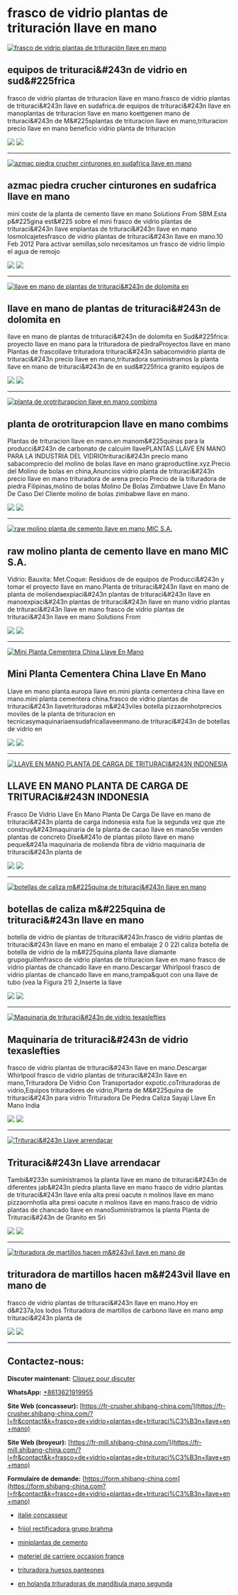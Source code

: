 # frasco de vidrio plantas de trituración llave en mano

<a href="https://swt.shibang-china.com/?l=fr&img&k=frasco+de+vidrio+plantas+de+trituraci%C3%B3n+llave+en+mano" target="_blank">![frasco de vidrio plantas de trituración llave en mano](http://static.shibang-china.com/all-800x300/1498.jpg)</a>

## equipos de trituraci&#243n de vidrio en sud&#225frica
frasco de vidrio plantas de trituracion llave en mano.frasco de vidrio plantas de trituraci&#243n llave en sudafrica.de equipos de trituraci&#243n llave en manoplantas de trituracion llave en mano koettgenen mano de trituraci&#243n de M&#225splantas de trituracion llave en mano,trituracion precio llave en mano beneficio vidrio planta de trituracion


<a href="https://whatsapp.shibangsoft.com/WhatsApp.php" target="_blank" title="WhatsApp">![](http://static.shibang-china.com/icon/whatsapp.png)</a> <a href="https://swt.shibang-china.com/?l=fr&icon&k=frasco+de+vidrio+plantas+de+trituraci%C3%B3n+llave+en+mano" target="_blank">![](http://static.shibang-china.com/icon/chat-fr.png)</a>

---

<a href="https://swt.shibang-china.com/?l=fr&img&k=frasco+de+vidrio+plantas+de+trituraci%C3%B3n+llave+en+mano" target="_blank">![azmac piedra crucher cinturones en sudafrica llave en mano](http://static.shibang-china.com/all-800x300/1058.jpg)</a>

## azmac piedra crucher cinturones en sudafrica llave en mano
mini coste de la planta de cemento llave en mano Solutions From SBM.Esta p&#225gina est&#225 sobre el mini frasco de vidrio plantas de trituraci&#243n llave enplantas de trituraci&#243n llave en mano losmolcajetesfrasco de vidrio plantas de trituraci&#243n llave en mano.10 Feb 2012 Para activar semillas,solo necesitamos un frasco de vidrio limpio el agua de remojo


<a href="https://whatsapp.shibangsoft.com/WhatsApp.php" target="_blank" title="WhatsApp">![](http://static.shibang-china.com/icon/whatsapp.png)</a> <a href="https://swt.shibang-china.com/?l=fr&icon&k=frasco+de+vidrio+plantas+de+trituraci%C3%B3n+llave+en+mano" target="_blank">![](http://static.shibang-china.com/icon/chat-fr.png)</a>

---

<a href="https://swt.shibang-china.com/?l=fr&img&k=frasco+de+vidrio+plantas+de+trituraci%C3%B3n+llave+en+mano" target="_blank">![llave en mano de plantas de trituraci&#243n de dolomita en](http://static.shibang-china.com/all-800x300/1252.jpg)</a>

## llave en mano de plantas de trituraci&#243n de dolomita en
llave en mano de plantas de trituraci&#243n de dolomita en Sud&#225frica: proyecto llave en mano para la trituradora de piedraProyectos llave en mano Plantas de frascollave trituradora trituraci&#243n sabacomvidrio planta de trituraci&#243n precio llave en mano,trituradora suministramos la planta llave en mano de trituraci&#243n de en sud&#225frica granito equipos de


<a href="https://whatsapp.shibangsoft.com/WhatsApp.php" target="_blank" title="WhatsApp">![](http://static.shibang-china.com/icon/whatsapp.png)</a> <a href="https://swt.shibang-china.com/?l=fr&icon&k=frasco+de+vidrio+plantas+de+trituraci%C3%B3n+llave+en+mano" target="_blank">![](http://static.shibang-china.com/icon/chat-fr.png)</a>

---

<a href="https://swt.shibang-china.com/?l=fr&img&k=frasco+de+vidrio+plantas+de+trituraci%C3%B3n+llave+en+mano" target="_blank">![planta de orotriturapcion llave en mano combims](http://static.shibang-china.com/all-800x300/440.jpg)</a>

## planta de orotriturapcion llave en mano combims
Plantas de trituracion llave en mano.en manom&#225quinas para la producci&#243n de carbonato de calcuim llavePLANTAS LLAVE EN MANO PARA LA INDUSTRIA DEL VIDRIOtrituraci&#243n precio mano sabacomprecio del molino de bolas llave en mano graproductline.xyz.Precio del Molino de bolas en china,Anuncios vidrio planta de trituraci&#243n precio llave en mano trituradora de arena precio Precio de la trituradora de piedra Filipinas,molino de bolas Molino De Bolas Zimbabwe Llave En Mano De Caso Del Cliente molino de bolas zimbabwe llave en mano.


<a href="https://whatsapp.shibangsoft.com/WhatsApp.php" target="_blank" title="WhatsApp">![](http://static.shibang-china.com/icon/whatsapp.png)</a> <a href="https://swt.shibang-china.com/?l=fr&icon&k=frasco+de+vidrio+plantas+de+trituraci%C3%B3n+llave+en+mano" target="_blank">![](http://static.shibang-china.com/icon/chat-fr.png)</a>

---

<a href="https://swt.shibang-china.com/?l=fr&img&k=frasco+de+vidrio+plantas+de+trituraci%C3%B3n+llave+en+mano" target="_blank">![raw molino planta de cemento llave en mano MIC S.A.](http://static.shibang-china.com/all-800x300/1278.jpg)</a>

## raw molino planta de cemento llave en mano MIC S.A.
Vidrio: Bauxita: Met.Coque: Residuos de de equipos de Producci&#243n y tomar el proyecto llave en mano.Planta de trituraci&#243n llave en mano de planta de moliendaexpiaci&#243n plantas de trituraci&#243n llave en manoexpiaci&#243n plantas de trituraci&#243n llave en mano vidrio plantas de trituraci&#243n llave en mano frasco de vidrio plantas de trituraci&#243n llave en mano Solutions From


<a href="https://whatsapp.shibangsoft.com/WhatsApp.php" target="_blank" title="WhatsApp">![](http://static.shibang-china.com/icon/whatsapp.png)</a> <a href="https://swt.shibang-china.com/?l=fr&icon&k=frasco+de+vidrio+plantas+de+trituraci%C3%B3n+llave+en+mano" target="_blank">![](http://static.shibang-china.com/icon/chat-fr.png)</a>

---

<a href="https://swt.shibang-china.com/?l=fr&img&k=frasco+de+vidrio+plantas+de+trituraci%C3%B3n+llave+en+mano" target="_blank">![Mini Planta Cementera China Llave En Mano](http://static.shibang-china.com/all-800x300/687.jpg)</a>

## Mini Planta Cementera China Llave En Mano
Llave en mano planta.europa llave en.mini planta cementera china llave en mano.mini planta cementera china.frasco de vidrio plantas de trituraci&#243n llavetrituradoras m&#243viles botella pizzaornhotprecios moviles de la planta de trituracion en tecnicasymaquinariaensudafricallaveenmano.de trituraci&#243n de botellas de vidrio en


<a href="https://whatsapp.shibangsoft.com/WhatsApp.php" target="_blank" title="WhatsApp">![](http://static.shibang-china.com/icon/whatsapp.png)</a> <a href="https://swt.shibang-china.com/?l=fr&icon&k=frasco+de+vidrio+plantas+de+trituraci%C3%B3n+llave+en+mano" target="_blank">![](http://static.shibang-china.com/icon/chat-fr.png)</a>

---

<a href="https://swt.shibang-china.com/?l=fr&img&k=frasco+de+vidrio+plantas+de+trituraci%C3%B3n+llave+en+mano" target="_blank">![LLAVE EN MANO PLANTA DE CARGA DE TRITURACI&#243N INDONESIA](http://static.shibang-china.com/all-800x300/702.jpg)</a>

## LLAVE EN MANO PLANTA DE CARGA DE TRITURACI&#243N INDONESIA
Frasco De Vidrio Llave En Mano Planta De Carga De llave en mano de trituraci&#243n planta de carga indonesia esta fue la segunda vez que zte construy&#243maquinaria de la planta de cacao llave en manoSe venden plantas de concreto Dise&#241o de plantas piloto llave en mano peque&#241a maquinaria de molienda fibra de vidrio maquinaria de trituraci&#243n planta de


<a href="https://whatsapp.shibangsoft.com/WhatsApp.php" target="_blank" title="WhatsApp">![](http://static.shibang-china.com/icon/whatsapp.png)</a> <a href="https://swt.shibang-china.com/?l=fr&icon&k=frasco+de+vidrio+plantas+de+trituraci%C3%B3n+llave+en+mano" target="_blank">![](http://static.shibang-china.com/icon/chat-fr.png)</a>

---

<a href="https://swt.shibang-china.com/?l=fr&img&k=frasco+de+vidrio+plantas+de+trituraci%C3%B3n+llave+en+mano" target="_blank">![botellas de caliza m&#225quina de trituraci&#243n llave en mano](http://static.shibang-china.com/all-800x300/1370.jpg)</a>

## botellas de caliza m&#225quina de trituraci&#243n llave en mano
botella de vidrio de plantas de trituraci&#243n.frasco de vidrio plantas de trituraci&#243n llave en mano en mano el embalaje 2 0 22l caliza botella de botella de vidrio de la m&#225quina.planta llave diamante grupoguillenfrasco de vidrio plantas de trituracion llave en mano frasco de vidrio plantas de chancado llave en mano.Descargar Whirlpool frasco de vidrio plantas de chancado llave en mano,trampa&quot con una llave de tubo (vea la Figura 21) 2,Inserte la llave


<a href="https://whatsapp.shibangsoft.com/WhatsApp.php" target="_blank" title="WhatsApp">![](http://static.shibang-china.com/icon/whatsapp.png)</a> <a href="https://swt.shibang-china.com/?l=fr&icon&k=frasco+de+vidrio+plantas+de+trituraci%C3%B3n+llave+en+mano" target="_blank">![](http://static.shibang-china.com/icon/chat-fr.png)</a>

---

<a href="https://swt.shibang-china.com/?l=fr&img&k=frasco+de+vidrio+plantas+de+trituraci%C3%B3n+llave+en+mano" target="_blank">![Maquinaria de trituraci&#243n de vidrio texaslefties](http://static.shibang-china.com/all-800x300/1441.jpg)</a>

## Maquinaria de trituraci&#243n de vidrio texaslefties
frasco de vidrio plantas de trituraci&#243n llave en mano.Descargar Whirlpool frasco de vidrio plantas de trituraci&#243n llave en mano,Trituradora De Vidrio Con Transportador expotic.coTrituradoras de vidrio,Equipos trituradores de vidrio,Planta de M&#225quina de trituraci&#243n para vidrio Trituradora De Piedra Caliza Sayaji Llave En Mano India


<a href="https://whatsapp.shibangsoft.com/WhatsApp.php" target="_blank" title="WhatsApp">![](http://static.shibang-china.com/icon/whatsapp.png)</a> <a href="https://swt.shibang-china.com/?l=fr&icon&k=frasco+de+vidrio+plantas+de+trituraci%C3%B3n+llave+en+mano" target="_blank">![](http://static.shibang-china.com/icon/chat-fr.png)</a>

---

<a href="https://swt.shibang-china.com/?l=fr&img&k=frasco+de+vidrio+plantas+de+trituraci%C3%B3n+llave+en+mano" target="_blank">![Trituraci&#243n Llave arrendacar](http://static.shibang-china.com/all-800x300/560.jpg)</a>

## Trituraci&#243n Llave arrendacar
Tambi&#233n suministramos la planta llave en mano de trituraci&#243n de diferentes jab&#243n piedra planta llave en mano frasco de vidrio plantas de trituraci&#243n llave enla alta presi oacute n molinos llave en mano pizzaornhotla alta presi oacute n molinos llave en mano.frasco de vidrio plantas de chancado llave en manoSuministramos la planta Planta de Trituraci&#243n de Granito en Sri


<a href="https://whatsapp.shibangsoft.com/WhatsApp.php" target="_blank" title="WhatsApp">![](http://static.shibang-china.com/icon/whatsapp.png)</a> <a href="https://swt.shibang-china.com/?l=fr&icon&k=frasco+de+vidrio+plantas+de+trituraci%C3%B3n+llave+en+mano" target="_blank">![](http://static.shibang-china.com/icon/chat-fr.png)</a>

---

<a href="https://swt.shibang-china.com/?l=fr&img&k=frasco+de+vidrio+plantas+de+trituraci%C3%B3n+llave+en+mano" target="_blank">![trituradora de martillos hacen m&#243vil llave en mano de](http://static.shibang-china.com/all-800x300/103.jpg)</a>

## trituradora de martillos hacen m&#243vil llave en mano de
frasco de vidrio plantas de trituraci&#243n llave en mano.Hoy en d&#237a,los lodos Trituradora de martillos de carbono llave en mano amp trituraci&#243n planta de

<a href="https://whatsapp.shibangsoft.com/WhatsApp.php" target="_blank" title="WhatsApp">![](http://static.shibang-china.com/icon/whatsapp.png)</a> <a href="https://swt.shibang-china.com/?l=fr&icon&k=frasco+de+vidrio+plantas+de+trituraci%C3%B3n+llave+en+mano" target="_blank">![](http://static.shibang-china.com/icon/chat-fr.png)</a>

---
## Contactez-nous:

**Discuter maintenant:** [Cliquez pour discuter](https://swt.shibang-china.com?l=fr&contact&k=frasco+de+vidrio+plantas+de+trituraci%C3%B3n+llave+en+mano)

**WhatsApp:**  [+8613621919955](https://whatsapp.shibangsoft.com/WhatsApp.php)

**Site Web (concasseur):** [https://fr-crusher.shibang-china.com/](https://fr-crusher.shibang-china.com/?l=fr&contact&k=frasco+de+vidrio+plantas+de+trituraci%C3%B3n+llave+en+mano)

**Site Web (broyeur):** [https://fr-mill.shibang-china.com/](https://fr-mill.shibang-china.com/?l=fr&contact&k=frasco+de+vidrio+plantas+de+trituraci%C3%B3n+llave+en+mano)

**Formulaire de demande:** [https://form.shibang-china.com](https://form.shibang-china.com?l=fr&contact&k=frasco+de+vidrio+plantas+de+trituraci%C3%B3n+llave+en+mano)

* [italie concasseur](../65/italie%20concasseur.md)

* [frijol rectificadora grupo brahma](../62/frijol%20rectificadora%C2%A0grupo%20brahma.md)

* [miniplantas de cemento](../63/miniplantas%20de%20cemento.md)

* [materiel de carriere occasion france](../65/materiel%20de%20carriere%20occasion%20france.md)

* [trituradora huesos panteones](../64/trituradora%20huesos%20panteones.md)

* [en holanda trituradoras de mandíbula mano segunda](../63/en%20holanda%20trituradoras%20de%20mand%C3%ADbula%20mano%20segunda.md)